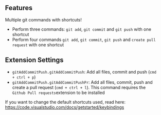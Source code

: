 ## Features
Multiple git commands with shortcuts!

* Perform three commands: `git add`,  `git commit` and `git push` with one shortcut
* Perform four commands `git add`,  `git commit`,  `git push` and `create pull request` with one shortcut

## Extension Settings

* `gitAddCommitPush.gitAddCommitPush`: Add all files, commit and push (`cmd + ctrl + p`)
* `gitAddCommitPush.gitAddCommitPushPr`: Add all files, commit, push and create a pull request (`cmd + ctrl + l`). This command requires the `Github Pull requests`extension to be installed

If you want to change the default shortcuts used, read here: https://code.visualstudio.com/docs/getstarted/keybindings